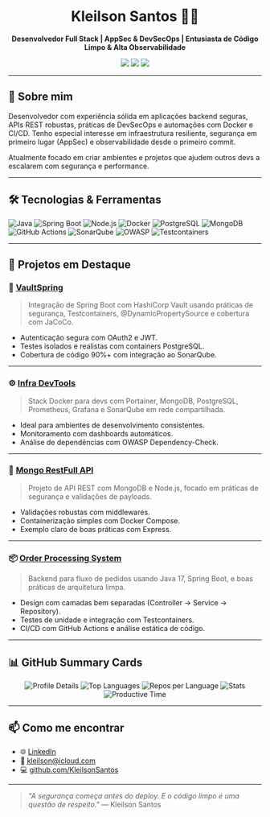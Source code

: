 <h1 align="center">Kleilson Santos 👨‍💻</h1>

<p align="center">
  <strong>Desenvolvedor Full Stack | AppSec & DevSecOps | Entusiasta de Código Limpo & Alta Observabilidade</strong>
</p>

<p align="center">
  <a href="https://www.linkedin.com/in/kleilson-dev-full-stack/"><img src="https://img.shields.io/badge/LinkedIn-Kleilson--dev--full--stack-blue?logo=linkedin" /></a>
  <a href="https://github.com/KleilsonSantos"><img src="https://img.shields.io/github/followers/KleilsonSantos?style=social" /></a>
  <a href="mailto:kleilson@email.com"><img src="https://img.shields.io/badge/email-kleilson@email.com-red" /></a>
</p>

---

## 🚀 Sobre mim

Desenvolvedor com experiência sólida em aplicações backend seguras, APIs REST robustas, práticas de DevSecOps e automações com Docker e CI/CD. Tenho especial interesse em infraestrutura resiliente, segurança em primeiro lugar (AppSec) e observabilidade desde o primeiro commit.

Atualmente focado em criar ambientes e projetos que ajudem outros devs a escalarem com segurança e performance.

---

## 🛠️ Tecnologias & Ferramentas

![Java](https://img.shields.io/badge/Java-11%2B-blue.svg?logo=java)
![Spring Boot](https://img.shields.io/badge/SpringBoot-API-green.svg?logo=spring)
![Node.js](https://img.shields.io/badge/Node.js-Express-informational?logo=node.js)
![Docker](https://img.shields.io/badge/Docker-Orquestração-blue?logo=docker)
![PostgreSQL](https://img.shields.io/badge/PostgreSQL-DB-blue?logo=postgresql)
![MongoDB](https://img.shields.io/badge/MongoDB-NoSQL-brightgreen?logo=mongodb)
![GitHub Actions](https://img.shields.io/badge/GitHub_Actions-CI/CD-black?logo=githubactions)
![SonarQube](https://img.shields.io/badge/SonarQube-Qualidade%20de%20Código-purple?logo=sonarqube)
![OWASP](https://img.shields.io/badge/OWASP%20DC-Security-orange?logo=owasp)
![Testcontainers](https://img.shields.io/badge/Testcontainers-Teste%20de%20Integração-darkgreen)

---

## 💼 Projetos em Destaque

### 🔐 [VaultSpring](https://github.com/KleilsonSantos/VaultSpring)

> Integração de Spring Boot com HashiCorp Vault usando práticas de segurança, Testcontainers, @DynamicPropertySource e cobertura com JaCoCo.

- Autenticação segura com OAuth2 e JWT.
- Testes isolados e realistas com containers PostgreSQL.
- Cobertura de código 90%+ com integração ao SonarQube.

---

### ⚙️ [Infra DevTools](https://github.com/KleilsonSantos/infra-devtools)

> Stack Docker para devs com Portainer, MongoDB, PostgreSQL, Prometheus, Grafana e SonarQube em rede compartilhada.

- Ideal para ambientes de desenvolvimento consistentes.
- Monitoramento com dashboards automáticos.
- Análise de dependências com OWASP Dependency-Check.

---

### 🧾 [Mongo RestFull API](https://github.com/KleilsonSantos/Mongo-RestFull-API)

> Projeto de API REST com MongoDB e Node.js, focado em práticas de segurança e validações de payloads.

- Validações robustas com middlewares.
- Containerização simples com Docker Compose.
- Exemplo claro de boas práticas com Express.

---

### 📦 [Order Processing System](https://github.com/KleilsonSantos/OrderProcessingSystem)

> Backend para fluxo de pedidos usando Java 17, Spring Boot, e boas práticas de arquitetura limpa.

- Design com camadas bem separadas (Controller → Service → Repository).
- Testes de unidade e integração com Testcontainers.
- CI/CD com GitHub Actions e análise estática de código.

---

## 📊 GitHub Summary Cards

<p align="center">
  <img src="https://github-profile-summary-cards.vercel.app/api/cards/profile-details?username=KleilsonSantos&theme=github_dark" alt="Profile Details" />
  <img src="https://github-profile-summary-cards.vercel.app/api/cards/most-commit-language?username=KleilsonSantos&theme=github_dark" alt="Top Languages" />
  <img src="https://github-profile-summary-cards.vercel.app/api/cards/repos-per-language?username=KleilsonSantos&theme=github_dark" alt="Repos per Language" />
  <img src="https://github-profile-summary-cards.vercel.app/api/cards/stats?username=KleilsonSantos&theme=github_dark" alt="Stats" />
  <img src="https://github-profile-summary-cards.vercel.app/api/cards/productive-time?username=KleilsonSantos&theme=github_dark&utcOffset=-3" alt="Productive Time" />
</p>

---

## 📫 Como me encontrar

- 🌐 [LinkedIn](https://www.linkedin.com/in/kleilson-dev-full-stack/)
- 💌 kleilson@icloud.com
- 💻 [github.com/KleilsonSantos](https://github.com/KleilsonSantos)

---

> _"A segurança começa antes do deploy. E o código limpo é uma questão de respeito."_ — Kleilson Santos
